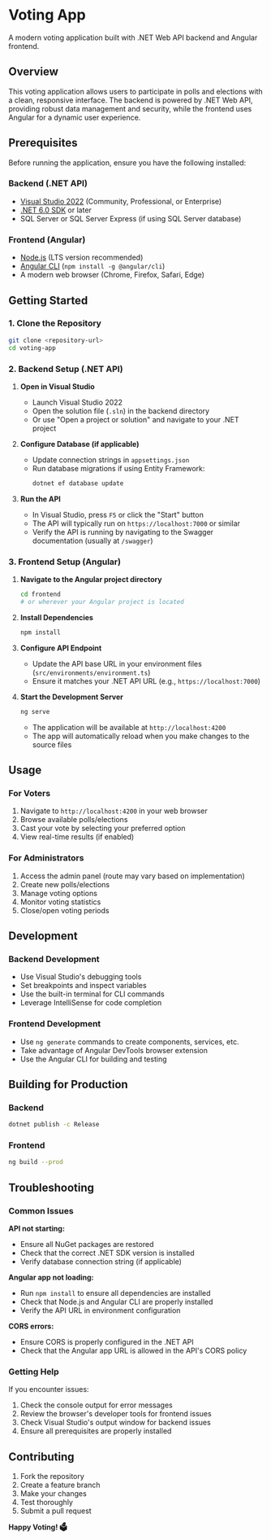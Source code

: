 # Voting App

A modern voting application built with .NET Web API backend and Angular frontend.

## Overview

This voting application allows users to participate in polls and elections with a clean, responsive interface. The backend is powered by .NET Web API, providing robust data management and security, while the frontend uses Angular for a dynamic user experience.

## Prerequisites

Before running the application, ensure you have the following installed:

### Backend (.NET API)
- [Visual Studio 2022](https://visualstudio.microsoft.com/downloads/) (Community, Professional, or Enterprise)
- [.NET 6.0 SDK](https://dotnet.microsoft.com/download/dotnet/6.0) or later
- SQL Server or SQL Server Express (if using SQL Server database)

### Frontend (Angular)
- [Node.js](https://nodejs.org/) (LTS version recommended)
- [Angular CLI](https://angular.io/cli) (`npm install -g @angular/cli`)
- A modern web browser (Chrome, Firefox, Safari, Edge)

## Getting Started

### 1. Clone the Repository

```bash
git clone <repository-url>
cd voting-app
```

### 2. Backend Setup (.NET API)

1. **Open in Visual Studio**
   - Launch Visual Studio 2022
   - Open the solution file (`.sln`) in the backend directory
   - Or use "Open a project or solution" and navigate to your .NET project

2. **Configure Database (if applicable)**
   - Update connection strings in `appsettings.json`
   - Run database migrations if using Entity Framework:
     ```bash
     dotnet ef database update
     ```

3. **Run the API**
   - In Visual Studio, press `F5` or click the "Start" button
   - The API will typically run on `https://localhost:7000` or similar
   - Verify the API is running by navigating to the Swagger documentation (usually at `/swagger`)

### 3. Frontend Setup (Angular)

1. **Navigate to the Angular project directory**
   ```bash
   cd frontend
   # or wherever your Angular project is located
   ```

2. **Install Dependencies**
   ```bash
   npm install
   ```

3. **Configure API Endpoint**
   - Update the API base URL in your environment files (`src/environments/environment.ts`)
   - Ensure it matches your .NET API URL (e.g., `https://localhost:7000`)

4. **Start the Development Server**
   ```bash
   ng serve
   ```
   - The application will be available at `http://localhost:4200`
   - The app will automatically reload when you make changes to the source files

## Usage

### For Voters
1. Navigate to `http://localhost:4200` in your web browser
2. Browse available polls/elections
3. Cast your vote by selecting your preferred option
4. View real-time results (if enabled)

### For Administrators
1. Access the admin panel (route may vary based on implementation)
2. Create new polls/elections
3. Manage voting options
4. Monitor voting statistics
5. Close/open voting periods

## Development

### Backend Development
- Use Visual Studio's debugging tools
- Set breakpoints and inspect variables
- Use the built-in terminal for CLI commands
- Leverage IntelliSense for code completion

### Frontend Development
- Use `ng generate` commands to create components, services, etc.
- Take advantage of Angular DevTools browser extension
- Use the Angular CLI for building and testing

## Building for Production

### Backend
```bash
dotnet publish -c Release
```

### Frontend
```bash
ng build --prod
```

## Troubleshooting

### Common Issues

**API not starting:**
- Ensure all NuGet packages are restored
- Check that the correct .NET SDK version is installed
- Verify database connection string (if applicable)

**Angular app not loading:**
- Run `npm install` to ensure all dependencies are installed
- Check that Node.js and Angular CLI are properly installed
- Verify the API URL in environment configuration

**CORS errors:**
- Ensure CORS is properly configured in the .NET API
- Check that the Angular app URL is allowed in the API's CORS policy

### Getting Help

If you encounter issues:
1. Check the console output for error messages
2. Review the browser's developer tools for frontend issues
3. Check Visual Studio's output window for backend issues
4. Ensure all prerequisites are properly installed

## Contributing

1. Fork the repository
2. Create a feature branch
3. Make your changes
4. Test thoroughly
5. Submit a pull request

**Happy Voting! 🗳️**
